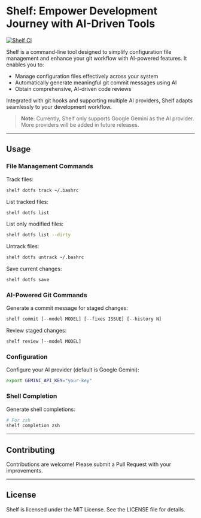 # Shelf: Empower Development Journey with AI-Driven Tools

[![Shelf CI](https://github.com/ab22593k/shelf/actions/workflows/ci.yml/badge.svg)](https://github.com/ab22593k/shelf/actions/workflows/ci.yml)

Shelf is a command-line tool designed to simplify configuration file management and enhance your git
workflow with AI-powered features. It enables you to:

* Manage configuration files effectively across your system
* Automatically generate meaningful git commit messages using AI
* Obtain comprehensive, AI-driven code reviews

Integrated with git hooks and supporting multiple AI providers, Shelf adapts seamlessly to your development workflow.

> **Note**: Currently, Shelf only supports Google Gemini as the AI provider.
More providers will be added in future releases.

---

## Usage

### File Management Commands

Track files:
```bash
shelf dotfs track ~/.bashrc
```

List tracked files:
```bash
shelf dotfs list
```

List only modified files:
```bash
shelf dotfs list --dirty
```

Untrack files:
```bash
shelf dotfs untrack ~/.bashrc
```

Save current changes:
```bash
shelf dotfs save
```

### AI-Powered Git Commands

Generate a commit message for staged changes:
```bash
shelf commit [--model MODEL] [--fixes ISSUE] [--history N]
```

Review staged changes:
```bash
shelf review [--model MODEL]
```

### Configuration

Configure your AI provider (default is Google Gemini):
```bash
export GEMINI_API_KEY="your-key"
```

### Shell Completion

Generate shell completions:
```bash
# For zsh
shelf completion zsh
```

---

## Contributing

Contributions are welcome! Please submit a Pull Request with your improvements.

---

## License

Shelf is licensed under the MIT License. See the LICENSE file for details.
